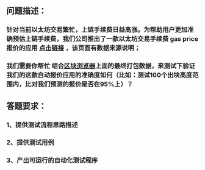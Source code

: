 
## 问题描述：

### 针对当前以太坊交易繁忙，上链手续费日益高涨。为帮助用户更加准确预估上链手续费，我们公司推出了一款以太坊交易手续费 gas price报价的应用 [点击链接](https://www.gasnow.org/) ，该页面有数据来源说明；
### 我们需要你帮忙 结合[区块浏览器](https://cn.etherscan.com/)上面的最终打包数据，来测试下验证我们的这款自动报价应用的准确度如何（比如：测试100个出块高度范围内，比对我们预测的报价是否在95%上）？


## 答题要求：
### 1、提供测试流程思路描述
### 2、提供测试用例
### 3、产出可运行的自动化测试程序


